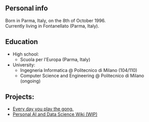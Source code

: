 ## Personal info

Born in Parma, Italy, on the 8th of October 1996.<br/>
Currently living in Fontanellato (Parma, Italy).

## Education

* High school:
  * Scuola per l'Europa (Parma, Italy)
* University:
  * Ingegneria Informatica @ Politecnico di Milano (104/110)
  * Computer Science and Engineering @ Politecnico di Milano (ongoing)

## Projects:

* [Every day you play the gong.](./Every-day-you-play-the-gong)
* [Personal AI and Data Science Wiki (WIP)](./AI-Wiki/)
